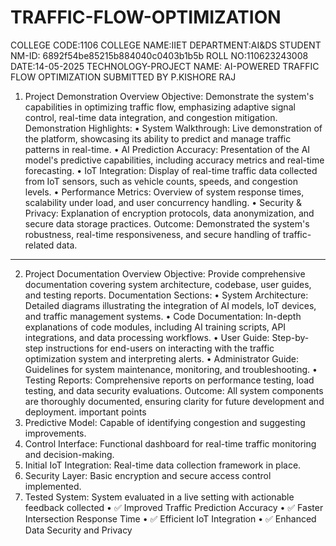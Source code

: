 # TRAFFIC-FLOW-OPTIMIZATION
COLLEGE CODE:1106
COLLEGE NAME:IIET
DEPARTMENT:AI&DS
STUDENT NM-ID: 6892f54be85215b884040c0403b1b5b
ROLL NO:110623243008
DATE:14-05-2025
TECHNOLOGY-PROJECT NAME: AI-POWERED TRAFFIC FLOW OPTIMIZATION
SUBMITTED BY
P.KISHORE RAJ
1. Project Demonstration Overview
Objective: Demonstrate the system's capabilities in optimizing traffic flow, emphasizing adaptive signal control, real-time data integration, and congestion mitigation.
Demonstration Highlights:
•	System Walkthrough: Live demonstration of the platform, showcasing its ability to predict and manage traffic patterns in real-time.
•	AI Prediction Accuracy: Presentation of the AI model's predictive capabilities, including accuracy metrics and real-time forecasting.
•	IoT Integration: Display of real-time traffic data collected from IoT sensors, such as vehicle counts, speeds, and congestion levels.
•	Performance Metrics: Overview of system response times, scalability under load, and user concurrency handling.
•	Security & Privacy: Explanation of encryption protocols, data anonymization, and secure data storage practices.
Outcome: Demonstrated the system's robustness, real-time responsiveness, and secure handling of traffic-related data.
________________________________________
2. Project Documentation Overview
Objective: Provide comprehensive documentation covering system architecture, codebase, user guides, and testing reports.
Documentation Sections:
•	System Architecture: Detailed diagrams illustrating the integration of AI models, IoT devices, and traffic management systems.
•	Code Documentation: In-depth explanations of code modules, including AI training scripts, API integrations, and data processing workflows.
•	User Guide: Step-by-step instructions for end-users on interacting with the traffic optimization system and interpreting alerts.
•	Administrator Guide: Guidelines for system maintenance, monitoring, and troubleshooting.
•	Testing Reports: Comprehensive reports on performance testing, load testing, and data security evaluations.
Outcome: All system components are thoroughly documented, ensuring clarity for future development and deployment.
important points
1. Predictive Model: Capable of identifying congestion and suggesting improvements.
2. Control Interface: Functional dashboard for real-time traffic monitoring and decision-making.
3. Initial IoT Integration: Real-time data collection framework in place.
4. Security Layer: Basic encryption and secure access control implemented.
5. Tested System: System evaluated in a live setting with actionable feedback collected
•	✅ Improved Traffic Prediction Accuracy
•	✅ Faster Intersection Response Time
•	✅ Efficient IoT Integration
•	✅ Enhanced Data Security and Privacy
